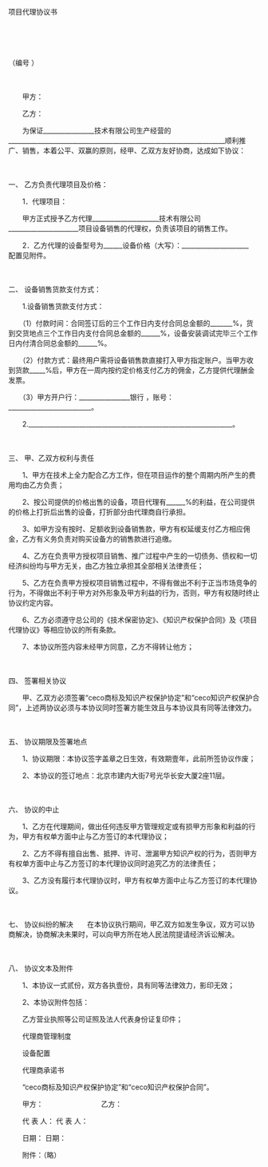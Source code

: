 



项目代理协议书



 

　　

　　


 （编号 ）
 
　　



　　甲方：

　　乙方：　　

　　为保证________________技术有限公司生产经营的____________________________________________________________________顺利推广、销售，本着公平、双赢的原则，经甲、乙双方友好协商，达成如下协议：

　　

一、
乙方负责代理项目及价格：　　

　　1．代理项目：　　

　　甲方正式授予乙方代理_____________________技术有限公司______________________项目设备销售的代理权，负责该项目的销售工作。　　

　　2．乙方代理的设备型号为______设备价格（大写）：_____________________　　配置见附件。

　　

二、
设备销售货款支付方式：　　

　　1.设备销售货款支付方式：　　

　　（1）付款时间：合同签订后的三个工作日内支付合同总金额的_______%，货到交货地点三个工作日内支付合同总金额的______%，设备安装调试完毕三个工作日内付清合同总金额的______%。

　　（2）付款方式：最终用户需将设备销售款直接打入甲方指定账户。当甲方收到货款_____%后，甲方在一周内按约定价格支付乙方的佣金，乙方提供代理酬金发票。

　　（3）甲方开户行：________________银行 ，账号：__________________________。

　　2.________________________________________________________________。

　　

三、
甲、乙双方权利与责任　　

　　1、甲方在技术上全力配合乙方工作，但在项目运作的整个周期内所产生的费用均由乙方负责；

　　2、按公司提供的价格出售的设备，项目代理有______%的利益，在公司提供的价格上打折后出售的设备，打折部分由代理商自行承担。

　　3、如甲方没有按时、足额收到设备销售款，甲方有权延缓支付乙方相应佣金，乙方有义务负责对购买设备方的销售款进行追缴。

　　4、乙方在负责甲方授权项目销售、推广过程中产生的一切债务、债权和一切经济纠纷均与甲方无关，由乙方独立承担其全部相关法律责任；

　　5、乙方在负责甲方授权项目销售过程中，不得有做出不利于正当市场竞争的行为，不得做出不利于甲方对外形象及甲方利益的行为，否则，甲方有权随时终止协议约定内容。

　　6、乙方必须遵守总公司的《技术保密协定》、《知识产权保护合同》及《项目代理协议》等相应协议的所有条款。

　　7、本协议所签内容未经甲方同意，乙方不得转让他方；

　　

四、
签署相关协议　　

　　甲、乙双方必须签署“ceco商标及知识产权保护协定”和“ceco知识产权保护合同”，上述两协议必须与本协议同时签署方能生效且与本协议具有同等法律效力。

　　

五、
协议期限及签署地点　　

　　1、协议期限：本协议签字盖章之日生效，有效期壹年，此前所签协议作废；

　　2、本协议的签订地点：北京市建内大街7号光华长安大厦2座11层。

　　

六、
协议的中止　　

　　1、乙方在代理期间，做出任何违反甲方管理规定或有损甲方形象和利益的行为，甲方有权单方面中止与乙方签订的本代理协议；

　　2、乙方不得有擅自出售、抵押、许可、泄漏甲方知识产权的行为，否则甲方有权单方面中止与乙方签订的本代理协议同时追究乙方的法律责任；

　　3、乙方没有履行本代理协议时，甲方有权单方面中止与乙方签订的本代理协议。

　　

七、
协议纠纷的解决　　在本协议执行期间，甲乙双方如发生争议，双方可以协商解决，协商解决未果时，可以向甲方所在地人民法院提请经济诉讼解决。

　　

八、
协议文本及附件　　

　　1、本协议一式贰份，双方各执壹份，具有同等法律效力，影印无效；

　　2、本协议附件包括：

　　乙方营业执照等公司证照及法人代表身份证复印件；

　　代理商管理制度

　　设备配置

　　代理商承诺书

　　“ceco商标及知识产权保护协定”和“ceco知识产权保护合同”。　　

　　甲方：　　　　　　　　 乙方：

　　代 表 人： 代 表 人：

　　日期： 日期：　　

　　附件：（略）